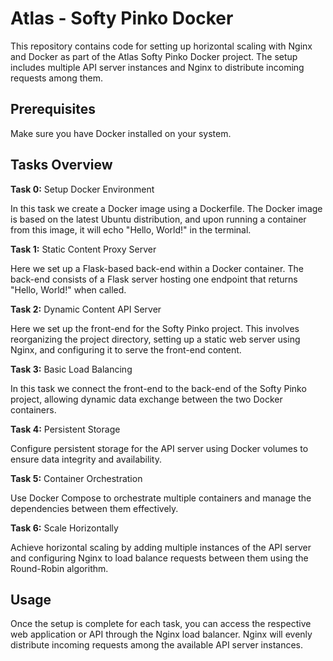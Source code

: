 # Atlas - Softy Pinko Docker
This repository contains code for setting up horizontal scaling with Nginx and Docker as part of the Atlas Softy Pinko Docker project. The setup includes multiple API server instances and Nginx to distribute incoming requests among them.

## Prerequisites
Make sure you have Docker installed on your system. 

## Tasks Overview
**Task 0:** Setup Docker Environment

In this task we create a Docker image using a Dockerfile. The Docker image is based on the latest Ubuntu distribution, and upon running a container from this image, it will echo "Hello, World!" in the terminal.

**Task 1:** Static Content Proxy Server

Here we set up a Flask-based back-end within a Docker container. The back-end consists of a Flask server hosting one endpoint that returns "Hello, World!" when called.

**Task 2:** Dynamic Content API Server

Here we set up the front-end for the Softy Pinko project. This involves reorganizing the project directory, setting up a static web server using Nginx, and configuring it to serve the front-end content.

**Task 3:** Basic Load Balancing

In this task we connect the front-end to the back-end of the Softy Pinko project, allowing dynamic data exchange between the two Docker containers.

**Task 4:** Persistent Storage

Configure persistent storage for the API server using Docker volumes to ensure data integrity and availability.

**Task 5:** Container Orchestration

Use Docker Compose to orchestrate multiple containers and manage the dependencies between them effectively.

**Task 6:** Scale Horizontally

Achieve horizontal scaling by adding multiple instances of the API server and configuring Nginx to load balance requests between them using the Round-Robin algorithm.

## Usage
Once the setup is complete for each task, you can access the respective web application or API through the Nginx load balancer. Nginx will evenly distribute incoming requests among the available API server instances.
